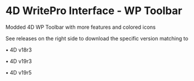 # 4D WritePro Interface - WP Toolbar
 Modded 4D WP Toolbar with more features and colored icons

See releases on the right side to download the specific version matching to 

• 4D v18r3

• 4D v19r3

• 4D v19r5
